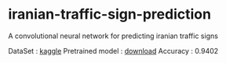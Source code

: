 # iranian-traffic-sign-prediction
A convolutional neural network for predicting iranian traffic signs

DataSet : [kaggle](https://www.kaggle.com/datasets/saraparsaseresht/persian-traffic-sign-dataset-ptsd)
Pretrained model : [download](https://drive.google.com/file/d/1qYVD_8kQnZ2vSo1o2kznZldAK4m51AlA/view?usp=sharing)
Accuracy : 0.9402
